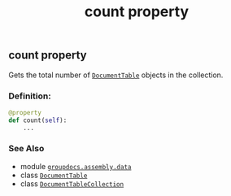 ﻿---
title: count property
second_title: GroupDocs.Assembly for Python via .NET API References
description: 
type: docs
url: /python-net/groupdocs.assembly.data/documenttablecollection/count/
is_root: false
weight: 50
---

## count property


Gets the total number of [`DocumentTable`](/assembly/python-net/groupdocs.assembly.data/documenttable) objects in the collection.
### Definition:
```python
@property
def count(self):
    ...
```

### See Also
* module [`groupdocs.assembly.data`](../../)
* class [`DocumentTable`](/assembly/python-net/groupdocs.assembly.data/documenttable)
* class [`DocumentTableCollection`](/assembly/python-net/groupdocs.assembly.data/documenttablecollection)
